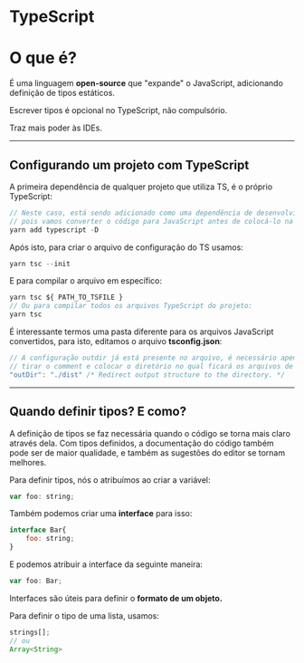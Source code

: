 # TypeScript

# O que é?

É uma linguagem **open-source** que "expande" o JavaScript, adicionando definição de tipos estáticos.

Escrever tipos é opcional no TypeScript, não compulsório.

Traz mais poder às IDEs.

---

## Configurando um projeto com TypeScript

A primeira dependência de qualquer projeto que utiliza TS, é o próprio TypeScript:

```jsx
// Neste caso, está sendo adicionado como uma dependência de desenvolvimento
// pois vamos converter o código para JavaScript antes de colocá-lo na prod
yarn add typescript -D 
```

Após isto, para criar o arquivo de configuração do TS usamos:

```jsx
yarn tsc --init
```

E para compilar o arquivo em específico:

```jsx
yarn tsc ${ PATH_TO_TSFILE }
// Ou para compilar todos os arquivos TypeScript do projeto:
yarn tsc
```

É interessante termos uma pasta diferente para os arquivos JavaScript convertidos, para isto, editamos o arquivo **tsconfig.json**:

```jsx
// A configuração outdir já está presente no arquivo, é necessário apenas
// tirar o comment e colocar o diretório no qual ficará os arquivos de output
"outDir": "./dist" /* Redirect output structure to the directory. */
```

---

## Quando definir tipos? E como?

A definição de tipos se faz necessária quando o código se torna mais claro através dela. Com tipos definidos, a documentação do código também pode ser de maior qualidade, e também as sugestões do editor se tornam melhores.

Para definir tipos, nós o atribuímos ao criar a variável:

```jsx
var foo: string;
```

Também podemos criar uma **interface** para isso:

```jsx
interface Bar{
	foo: string;
}
```

E podemos atribuir a interface da seguinte maneira:

```jsx
var foo: Bar;
```

Interfaces são úteis para definir o **formato de um objeto.**

Para definir o tipo de uma lista, usamos:

```jsx
strings[];
// ou
Array<String>
```